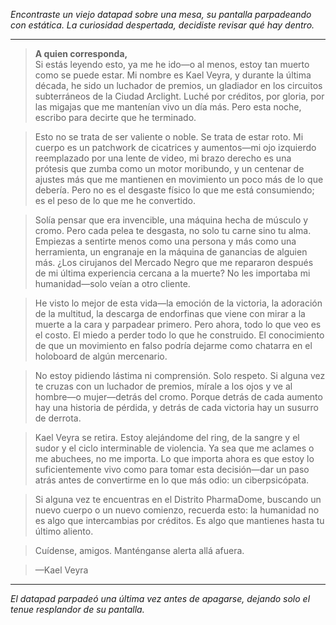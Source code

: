 _Encontraste un viejo datapad sobre una mesa, su pantalla parpadeando con estática. La curiosidad despertada, decidiste revisar qué hay dentro._

---

> **A quien corresponda,**  
> Si estás leyendo esto, ya me he ido—o al menos, estoy tan muerto como se puede estar. Mi nombre es Kael Veyra, y durante la última década, he sido un luchador de premios, un gladiador en los circuitos subterráneos de la Ciudad Arclight. Luché por créditos, por gloria, por las migajas que me mantenían vivo un día más. Pero esta noche, escribo para decirte que he terminado.

> Esto no se trata de ser valiente o noble. Se trata de estar roto. Mi cuerpo es un patchwork de cicatrices y aumentos—mi ojo izquierdo reemplazado por una lente de video, mi brazo derecho es una prótesis que zumba como un motor moribundo, y un centenar de ajustes más que me mantienen en movimiento un poco más de lo que debería. Pero no es el desgaste físico lo que me está consumiendo; es el peso de lo que me he convertido.

> Solía pensar que era invencible, una máquina hecha de músculo y cromo. Pero cada pelea te desgasta, no solo tu carne sino tu alma. Empiezas a sentirte menos como una persona y más como una herramienta, un engranaje en la máquina de ganancias de alguien más. ¿Los cirujanos del Mercado Negro que me repararon después de mi última experiencia cercana a la muerte? No les importaba mi humanidad—solo veían a otro cliente.

> He visto lo mejor de esta vida—la emoción de la victoria, la adoración de la multitud, la descarga de endorfinas que viene con mirar a la muerte a la cara y parpadear primero. Pero ahora, todo lo que veo es el costo. El miedo a perder todo lo que he construido. El conocimiento de que un movimiento en falso podría dejarme como chatarra en el holoboard de algún mercenario.

> No estoy pidiendo lástima ni comprensión. Solo respeto. Si alguna vez te cruzas con un luchador de premios, mírale a los ojos y ve al hombre—o mujer—detrás del cromo. Porque detrás de cada aumento hay una historia de pérdida, y detrás de cada victoria hay un susurro de derrota.

> Kael Veyra se retira. Estoy alejándome del ring, de la sangre y el sudor y el ciclo interminable de violencia. Ya sea que me aclames o me abuchees, no me importa. Lo que importa ahora es que estoy lo suficientemente vivo como para tomar esta decisión—dar un paso atrás antes de convertirme en lo que más odio: un ciberpsicópata.

> Si alguna vez te encuentras en el Distrito PharmaDome, buscando un nuevo cuerpo o un nuevo comienzo, recuerda esto: la humanidad no es algo que intercambias por créditos. Es algo que mantienes hasta tu último aliento.

> Cuídense, amigos. Manténganse alerta allá afuera.

> —Kael Veyra

---

_El datapad parpadeó una última vez antes de apagarse, dejando solo el tenue resplandor de su pantalla._
